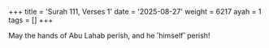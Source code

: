 +++
title = 'Surah 111, Verses 1'
date = '2025-08-27'
weight = 6217
ayah = 1
tags = []
+++

May the hands of Abu Lahab perish, and he ˹himself˺ perish!